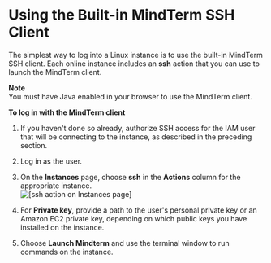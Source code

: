 # Using the Built\-in MindTerm SSH Client<a name="workinginstances-ssh-mindterm"></a>

The simplest way to log into a Linux instance is to use the built\-in MindTerm SSH client\. Each online instance includes an **ssh** action that you can use to launch the MindTerm client\.

**Note**  
You must have Java enabled in your browser to use the MindTerm client\.

**To log in with the MindTerm client**

1. If you haven't done so already, authorize SSH access for the IAM user that will be connecting to the instance, as described in the preceding section\. 

1. Log in as the user\.

1. On the **Instances** page, choose **ssh** in the **Actions** column for the appropriate instance\.  
![\[ssh action on Instances page\]](http://docs.aws.amazon.com/opsworks/latest/userguide/images/ssh.png)

1. For **Private key**, provide a path to the user's personal private key or an Amazon EC2 private key, depending on which public keys you have installed on the instance\.

1. Choose **Launch Mindterm** and use the terminal window to run commands on the instance\.